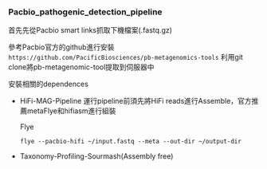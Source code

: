 ### Pacbio_pathogenic_detection_pipeline
首先先從Pacbio smart links抓取下機檔案(.fastq.gz)

參考Pacbio官方的github進行安裝`https://github.com/PacificBiosciences/pb-metagenomics-tools`
利用git clone將pb-metagenomic-tool提取到伺服器中

安裝相關的dependences

* HiFi-MAG-Pipeline
  運行pipeline前須先將HiFi reads進行Assemble，官方推薦metaFlye和hifiasm進行組裝

  Flye
  ```shell
  flye --pacbio-hifi ~/input.fastq --meta --out-dir ~/output-dir
  ```



* Taxonomy-Profiling-Sourmash(Assembly free)
